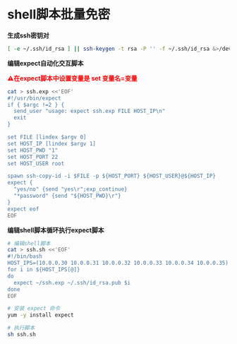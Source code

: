 # shell脚本批量免密



**生成ssh密钥对**

```sh
[ -e ~/.ssh/id_rsa ] || ssh-keygen -t rsa -P '' -f ~/.ssh/id_rsa &>/dev/null
```



**编辑expect自动化交互脚本**

**<span style=color:red>⚠️在expect脚本中设置变量是 set 变量名=变量</span>**

```sh
cat > ssh.exp <<'EOF'
#!/usr/bin/expect
if { $argc !=2 } {
  send_user "usage: expect ssh.exp FILE HOST_IP\n"
  exit
}

set FILE [lindex $argv 0]
set HOST_IP [lindex $argv 1]
set HOST_PWD "1"
set HOST_PORT 22
set HOST_USER root

spawn ssh-copy-id -i $FILE -p ${HOST_PORT} ${HOST_USER}@${HOST_IP}
expect {
  "yes/no" {send "yes\r";exp_continue}
  "*password" {send "${HOST_PWD}\r"}
}
expect eof
EOF
```



**编辑shell脚本循环执行expect脚本**

```sh
# 编辑shell脚本
cat > ssh.sh <<'EOF'
#!/bin/bash
HOST_IPS=(10.0.0.30 10.0.0.31 10.0.0.32 10.0.0.33 10.0.0.34 10.0.0.35)
for i in ${HOST_IPS[@]}
do
  expect ~/ssh.exp ~/.ssh/id_rsa.pub $i
done
EOF

# 安装 expect 命令
yum -y install expect

# 执行脚本
sh ssh.sh
```



